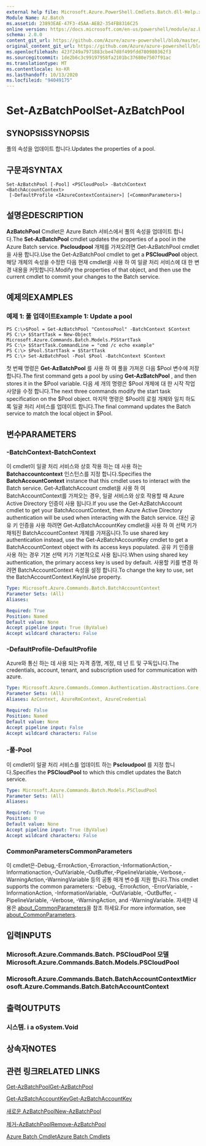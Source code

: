```yaml
---
external help file: Microsoft.Azure.PowerShell.Cmdlets.Batch.dll-Help.xml
Module Name: Az.Batch
ms.assetid: 23893EAE-47F3-45AA-AEB2-354FB8316C25
online version: https://docs.microsoft.com/en-us/powershell/module/az.batch/set-azbatchpool
schema: 2.0.0
content_git_url: https://github.com/Azure/azure-powershell/blob/master/src/Batch/Batch/help/Set-AzBatchPool.md
original_content_git_url: https://github.com/Azure/azure-powershell/blob/master/src/Batch/Batch/help/Set-AzBatchPool.md
ms.openlocfilehash: 423f249a7971883cbe47d8f499fdd780980362f3
ms.sourcegitcommit: 1de2b6c3c99197958fa2101bc37680e7507f91ac
ms.translationtype: MT
ms.contentlocale: ko-KR
ms.lasthandoff: 10/13/2020
ms.locfileid: "94049175"
---
```

# <span data-ttu-id="7a1c7-101">Set-AzBatchPool</span><span class="sxs-lookup"><span data-stu-id="7a1c7-101">Set-AzBatchPool</span></span>

## <span data-ttu-id="7a1c7-102">SYNOPSIS</span><span class="sxs-lookup"><span data-stu-id="7a1c7-102">SYNOPSIS</span></span>
<span data-ttu-id="7a1c7-103">풀의 속성을 업데이트 합니다.</span><span class="sxs-lookup"><span data-stu-id="7a1c7-103">Updates the properties of a pool.</span></span>

## <span data-ttu-id="7a1c7-104">구문과</span><span class="sxs-lookup"><span data-stu-id="7a1c7-104">SYNTAX</span></span>

```
Set-AzBatchPool [-Pool] <PSCloudPool> -BatchContext <BatchAccountContext>
 [-DefaultProfile <IAzureContextContainer>] [<CommonParameters>]
```

## <span data-ttu-id="7a1c7-105">설명은</span><span class="sxs-lookup"><span data-stu-id="7a1c7-105">DESCRIPTION</span></span>
<span data-ttu-id="7a1c7-106">**AzBatchPool** Cmdlet은 Azure Batch 서비스에서 풀의 속성을 업데이트 합니다.</span><span class="sxs-lookup"><span data-stu-id="7a1c7-106">The **Set-AzBatchPool** cmdlet updates the properties of a pool in the Azure Batch service.</span></span>
<span data-ttu-id="7a1c7-107">**Pscloudpool** 개체를 가져오려면 Get-AzBatchPool cmdlet을 사용 합니다.</span><span class="sxs-lookup"><span data-stu-id="7a1c7-107">Use the Get-AzBatchPool cmdlet to get a **PSCloudPool** object.</span></span>
<span data-ttu-id="7a1c7-108">해당 개체의 속성을 수정한 다음 현재 cmdlet을 사용 하 여 일괄 처리 서비스에 대 한 변경 내용을 커밋합니다.</span><span class="sxs-lookup"><span data-stu-id="7a1c7-108">Modify the properties of that object, and then use the current cmdlet to commit your changes to the Batch service.</span></span>

## <span data-ttu-id="7a1c7-109">예제의</span><span class="sxs-lookup"><span data-stu-id="7a1c7-109">EXAMPLES</span></span>

### <span data-ttu-id="7a1c7-110">예제 1: 풀 업데이트</span><span class="sxs-lookup"><span data-stu-id="7a1c7-110">Example 1: Update a pool</span></span>
```
PS C:\>$Pool = Get-AzBatchPool "ContosoPool" -BatchContext $Context
PS C:\> $StartTask = New-Object Microsoft.Azure.Commands.Batch.Models.PSStartTask
PS C:\> $StartTask.CommandLine = "cmd /c echo example"
PS C:\> $Pool.StartTask = $StartTask
PS C:\> Set-AzBatchPool -Pool $Pool -BatchContext $Context
```

<span data-ttu-id="7a1c7-111">첫 번째 명령은 **Get-AzBatchPool** 를 사용 하 여 풀을 가져온 다음 $Pool 변수에 저장 합니다.</span><span class="sxs-lookup"><span data-stu-id="7a1c7-111">The first command gets a pool by using **Get-AzBatchPool** , and then stores it in the $Pool variable.</span></span>
<span data-ttu-id="7a1c7-112">다음 세 개의 명령은 $Pool 개체에 대 한 시작 작업 사양을 수정 합니다.</span><span class="sxs-lookup"><span data-stu-id="7a1c7-112">The next three commands modify the start task specification on the $Pool object.</span></span>
<span data-ttu-id="7a1c7-113">마지막 명령은 $Pool의 로컬 개체와 일치 하도록 일괄 처리 서비스를 업데이트 합니다.</span><span class="sxs-lookup"><span data-stu-id="7a1c7-113">The final command updates the Batch service to match the local object in $Pool.</span></span>

## <span data-ttu-id="7a1c7-114">변수</span><span class="sxs-lookup"><span data-stu-id="7a1c7-114">PARAMETERS</span></span>

### <span data-ttu-id="7a1c7-115">-BatchContext</span><span class="sxs-lookup"><span data-stu-id="7a1c7-115">-BatchContext</span></span>
<span data-ttu-id="7a1c7-116">이 cmdlet이 일괄 처리 서비스와 상호 작용 하는 데 사용 하는 **Batchaccountcontext** 인스턴스를 지정 합니다.</span><span class="sxs-lookup"><span data-stu-id="7a1c7-116">Specifies the **BatchAccountContext** instance that this cmdlet uses to interact with the Batch service.</span></span>
<span data-ttu-id="7a1c7-117">Get-AzBatchAccount cmdlet을 사용 하 여 BatchAccountContext를 가져오는 경우, 일괄 서비스와 상호 작용할 때 Azure Active Directory 인증이 사용 됩니다.</span><span class="sxs-lookup"><span data-stu-id="7a1c7-117">If you use the Get-AzBatchAccount cmdlet to get your BatchAccountContext, then Azure Active Directory authentication will be used when interacting with the Batch service.</span></span> <span data-ttu-id="7a1c7-118">대신 공유 키 인증을 사용 하려면 Get-AzBatchAccountKey cmdlet을 사용 하 여 선택 키가 채워진 BatchAccountContext 개체를 가져옵니다.</span><span class="sxs-lookup"><span data-stu-id="7a1c7-118">To use shared key authentication instead, use the Get-AzBatchAccountKey cmdlet to get a BatchAccountContext object with its access keys populated.</span></span> <span data-ttu-id="7a1c7-119">공유 키 인증을 사용 하는 경우 기본 선택 키가 기본적으로 사용 됩니다.</span><span class="sxs-lookup"><span data-stu-id="7a1c7-119">When using shared key authentication, the primary access key is used by default.</span></span> <span data-ttu-id="7a1c7-120">사용할 키를 변경 하려면 BatchAccountContext 속성을 설정 합니다.</span><span class="sxs-lookup"><span data-stu-id="7a1c7-120">To change the key to use, set the BatchAccountContext.KeyInUse property.</span></span>

```yaml
Type: Microsoft.Azure.Commands.Batch.BatchAccountContext
Parameter Sets: (All)
Aliases:

Required: True
Position: Named
Default value: None
Accept pipeline input: True (ByValue)
Accept wildcard characters: False
```

### <span data-ttu-id="7a1c7-121">-DefaultProfile</span><span class="sxs-lookup"><span data-stu-id="7a1c7-121">-DefaultProfile</span></span>
<span data-ttu-id="7a1c7-122">Azure와 통신 하는 데 사용 되는 자격 증명, 계정, 테 넌 트 및 구독입니다.</span><span class="sxs-lookup"><span data-stu-id="7a1c7-122">The credentials, account, tenant, and subscription used for communication with azure.</span></span>

```yaml
Type: Microsoft.Azure.Commands.Common.Authentication.Abstractions.Core.IAzureContextContainer
Parameter Sets: (All)
Aliases: AzContext, AzureRmContext, AzureCredential

Required: False
Position: Named
Default value: None
Accept pipeline input: False
Accept wildcard characters: False
```

### <span data-ttu-id="7a1c7-123">-풀</span><span class="sxs-lookup"><span data-stu-id="7a1c7-123">-Pool</span></span>
<span data-ttu-id="7a1c7-124">이 cmdlet이 일괄 처리 서비스를 업데이트 하는 **Pscloudpool** 를 지정 합니다.</span><span class="sxs-lookup"><span data-stu-id="7a1c7-124">Specifies the **PSCloudPool** to which this cmdlet updates the Batch service.</span></span>

```yaml
Type: Microsoft.Azure.Commands.Batch.Models.PSCloudPool
Parameter Sets: (All)
Aliases:

Required: True
Position: 0
Default value: None
Accept pipeline input: True (ByValue)
Accept wildcard characters: False
```

### <span data-ttu-id="7a1c7-125">CommonParameters</span><span class="sxs-lookup"><span data-stu-id="7a1c7-125">CommonParameters</span></span>
<span data-ttu-id="7a1c7-126">이 cmdlet은-Debug,-ErrorAction,-Erroraction,-InformationAction,-Informationaction,-OutVariable,-OutBuffer,-PipelineVariable,-Verbose,-WarningAction,-WarningVariable 등의 공통 매개 변수를 지원 합니다.</span><span class="sxs-lookup"><span data-stu-id="7a1c7-126">This cmdlet supports the common parameters: -Debug, -ErrorAction, -ErrorVariable, -InformationAction, -InformationVariable, -OutVariable, -OutBuffer, -PipelineVariable, -Verbose, -WarningAction, and -WarningVariable.</span></span> <span data-ttu-id="7a1c7-127">자세한 내용은 [about_CommonParameters](http://go.microsoft.com/fwlink/?LinkID=113216)을 참조 하세요.</span><span class="sxs-lookup"><span data-stu-id="7a1c7-127">For more information, see [about_CommonParameters](http://go.microsoft.com/fwlink/?LinkID=113216).</span></span>

## <span data-ttu-id="7a1c7-128">입력</span><span class="sxs-lookup"><span data-stu-id="7a1c7-128">INPUTS</span></span>

### <span data-ttu-id="7a1c7-129">Microsoft.Azure.Commands.Batch. PSCloudPool 모델</span><span class="sxs-lookup"><span data-stu-id="7a1c7-129">Microsoft.Azure.Commands.Batch.Models.PSCloudPool</span></span>

### <span data-ttu-id="7a1c7-130">Microsoft.Azure.Commands.Batch.BatchAccountContext</span><span class="sxs-lookup"><span data-stu-id="7a1c7-130">Microsoft.Azure.Commands.Batch.BatchAccountContext</span></span>

## <span data-ttu-id="7a1c7-131">출력</span><span class="sxs-lookup"><span data-stu-id="7a1c7-131">OUTPUTS</span></span>

### <span data-ttu-id="7a1c7-132">시스템. i a o</span><span class="sxs-lookup"><span data-stu-id="7a1c7-132">System.Void</span></span>

## <span data-ttu-id="7a1c7-133">상속자</span><span class="sxs-lookup"><span data-stu-id="7a1c7-133">NOTES</span></span>

## <span data-ttu-id="7a1c7-134">관련 링크</span><span class="sxs-lookup"><span data-stu-id="7a1c7-134">RELATED LINKS</span></span>

[<span data-ttu-id="7a1c7-135">Get-AzBatchPool</span><span class="sxs-lookup"><span data-stu-id="7a1c7-135">Get-AzBatchPool</span></span>](./Get-AzBatchPool.md)

[<span data-ttu-id="7a1c7-136">Get-AzBatchAccountKey</span><span class="sxs-lookup"><span data-stu-id="7a1c7-136">Get-AzBatchAccountKey</span></span>](./Get-AzBatchAccountKey.md)

[<span data-ttu-id="7a1c7-137">새로운 AzBatchPool</span><span class="sxs-lookup"><span data-stu-id="7a1c7-137">New-AzBatchPool</span></span>](./New-AzBatchPool.md)

[<span data-ttu-id="7a1c7-138">제거-AzBatchPool</span><span class="sxs-lookup"><span data-stu-id="7a1c7-138">Remove-AzBatchPool</span></span>](./Remove-AzBatchPool.md)

[<span data-ttu-id="7a1c7-139">Azure Batch Cmdlet</span><span class="sxs-lookup"><span data-stu-id="7a1c7-139">Azure Batch Cmdlets</span></span>](/powershell/module/Az.Batch/)
